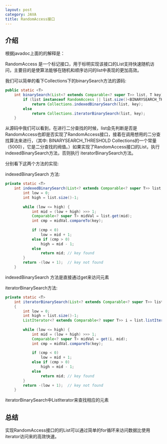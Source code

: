```yaml
---
layout: post
category: JAVA
title: RandomAccess接口
---
```


## 介绍
根据javadoc上面的的解释是：

RandomAccess 是一个标记接口，用于标明实现该接口的List支持快速随机访问，主要目的是使算法能够在随机和顺序访问的list中表现的更加高效。

我们可以简单的看下Collections下的binarySearch方法的源码:

```java
public static <T>  
    int binarySearch(List<? extends Comparable<? super T>> list, T key) {  
        if (list instanceof RandomAccess || list.size()<BINARYSEARCH_THRESHOLD)  
            return Collections.indexedBinarySearch(list, key);  
        else  
            return Collections.iteratorBinarySearch(list, key);  
    }  
```

从源码中我们可以看到，在进行二分查找的时候，list会先判断是否是RandomAccess也即是否实现了RandomAccess接口，接着在调用想用的二分查找算法来进行，（其中: BINARYSEARCH_THRESHOLD Collections的一个常量（5000），它是二分查找的阀值。）如果实现了RandomAccess接口的List，执行indexedBinarySearch方法，否则执行 iteratorBinarySearch方法。

分别看下这两个方法的实现:

indexedBinarySearch 方法:

```java
private static <T>  
    int indexedBinarySearch(List<? extends Comparable<? super T>> list, T key) {  
        int low = 0;  
        int high = list.size()-1;  
  
        while (low <= high) {  
            int mid = (low + high) >>> 1;  
            Comparable<? super T> midVal = list.get(mid);  
            int cmp = midVal.compareTo(key);  
  
            if (cmp < 0)  
                low = mid + 1;  
            else if (cmp > 0)  
                high = mid - 1;  
            else  
                return mid; // key found  
        }  
        return -(low + 1);  // key not found  
    }  
```


indexedBinarySearch 方法是直接通过get来访问元素


iteratorBinarySearch方法:

```java
private static <T>  
    int iteratorBinarySearch(List<? extends Comparable<? super T>> list, T key)  
    {  
        int low = 0;  
        int high = list.size()-1;  
        ListIterator<? extends Comparable<? super T>> i = list.listIterator();  
  
        while (low <= high) {  
            int mid = (low + high) >>> 1;  
            Comparable<? super T> midVal = get(i, mid);  
            int cmp = midVal.compareTo(key);  
  
            if (cmp < 0)  
                low = mid + 1;  
            else if (cmp > 0)  
                high = mid - 1;  
            else  
                return mid; // key found  
        }  
        return -(low + 1);  // key not found  
    }  
```

iteratorBinarySearch中ListIterator来查找相应的元素

## 总结
实现RandomAccess接口的的List可以通过简单的for循环来访问数据比使用iterator访问来的高效快速。